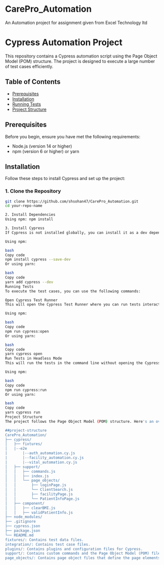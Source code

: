 # CarePro_Automation
An Automation project for assignment given from Excel Technology ltd


# Cypress Automation Project

This repository contains a Cypress automation script using the Page Object Model (POM) structure. The project is designed to execute a large number of test cases efficiently.

## Table of Contents

- [Prerequisites](#prerequisites)
- [Installation](#installation)
- [Running Tests](#running-tests)
- [Project Structure](#project-structure)


## Prerequisites

Before you begin, ensure you have met the following requirements:

- Node.js (version 14 or higher)
- npm (version 6 or higher) or yarn

## Installation

Follow these steps to install Cypress and set up the project:

### 1. Clone the Repository

```bash
git clone https://github.com/shsohan47/CarePro_Automation.git
cd your-repo-name

2. Install Dependencies
Using npm: npm install

3. Install Cypress
If Cypress is not installed globally, you can install it as a dev dependency:

Using npm:

bash
Copy code
npm install cypress --save-dev
Or using yarn:

bash
Copy code
yarn add cypress --dev
Running Tests
To execute the test cases, you can use the following commands:

Open Cypress Test Runner
This will open the Cypress Test Runner where you can run tests interactively.

Using npm:

bash
Copy code
npm run cypress:open
Or using yarn:

bash
Copy code
yarn cypress open
Run Tests in Headless Mode
This will run the tests in the command line without opening the Cypress Test Runner.

Using npm:

bash
Copy code
npm run cypress:run
Or using yarn:

bash
Copy code
yarn cypress run
Project Structure
The project follows the Page Object Model (POM) structure. Here's an overview of the directory structure:

##project-structure
CarePro_Automation/
├── cypress/
│   ├── fixtures/
│   |--e2e
|       |--auth_automation.cy.js
|       |--facility_automation.cy.js
|       |--vital_automation.cy.js
│   ├── support/
│   │   ├── commands.js
│   │   ├── index.js
│   │   └── page_objects/
│   │       ├── loginPage.js
│   │       └── ClientSearch.js
│   │       ├── facilityPage.js
│   │       └── PatientInfoPage.js
│   ├── component/
│   │   ├── clearBMI.js
│   │   ├── validPatientInfo.js
├── node_modules/
├── .gitignore
├── cypress.json
├── package.json
└── README.md
fixtures/: Contains test data files.
integration/: Contains test case files.
plugins/: Contains plugins and configuration files for Cypress.
support/: Contains custom commands and the Page Object Model (POM) files.
page_objects/: Contains page object files that define the page elements and actions.
